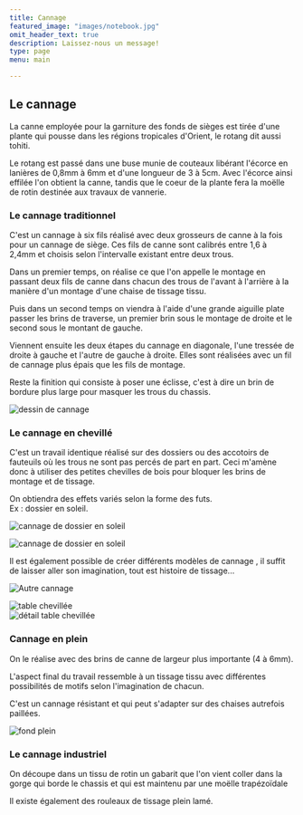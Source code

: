 ```yaml
---
title: Cannage
featured_image: "images/notebook.jpg"
omit_header_text: true
description: Laissez-nous un message!
type: page
menu: main

---
```


Le cannage
----------

La canne employée pour la garniture des fonds de sièges est tirée d'une plante qui pousse dans les régions tropicales d'Orient, le rotang dit aussi tohiti.

Le rotang est passé dans une buse munie de couteaux libérant l'écorce en lanières de 0,8mm à 6mm et d'une longueur de 3 à 5cm. Avec l'écorce ainsi effilée l'on obtient la canne, tandis que le coeur de la plante fera la moëlle de rotin destinée aux travaux de vannerie.

### Le cannage traditionnel

C'est un cannage à six fils réalisé avec deux grosseurs de canne à la fois pour un cannage de siège. Ces fils de canne sont calibrés entre 1,6 à 2,4mm et choisis selon l'intervalle existant entre deux trous.

Dans un premier temps, on réalise ce que l'on appelle le montage en passant deux fils de canne dans chacun des trous de l'avant à l'arrière à la manière d'un montage d'une chaise de tissage tissu.

Puis dans un second temps on viendra à l'aide d'une grande aiguille plate passer les brins de traverse, un premier brin sous le montage de droite et le second sous le montant de gauche.

Viennent ensuite les deux étapes du cannage en diagonale, l'une tressée de droite à gauche et l'autre de gauche à droite. Elles sont réalisées avec un fil de cannage plus épais que les fils de montage.

Reste la finition qui consiste à poser une éclisse, c'est à dire un brin de bordure plus large pour masquer les trous du chassis.

![dessin de cannage](images/root/cannage1.jpg "Dessin de cannage")

### Le cannage en chevillé

C'est un travail identique réalisé sur des dossiers ou des accotoirs de fauteuils où les trous ne sont pas percés de part en part. Ceci m'amène donc à utiliser des petites chevilles de bois pour bloquer les brins de montage et de tissage.

On obtiendra des effets variés selon la forme des futs.  
Ex : dossier en soleil.

![cannage de dossier en soleil](images/root/cannage2.jpg "dossier en soleil")  
  
![cannage de dossier en soleil](images/root/cannage_soleil.jpg "cannage de dossier en soleil")

Il est également possible de créer différents modèles de cannage , il suffit de laisser aller son imagination, tout est histoire de tissage...

![Autre cannage](images/root/cannage_rv.jpg "Autre cannage")

![table chevillée](images/root/table-chevillee.jpg "table chevillée")  
![détail table chevillée](images/root/detail-table-chevillee.jpg "détail table chevillée")

### Cannage en plein

On le réalise avec des brins de canne de largeur plus importante (4 à 6mm).

L'aspect final du travail ressemble à un tissage tissu avec différentes possibilités de motifs selon l'imagination de chacun.

C'est un cannage résistant et qui peut s'adapter sur des chaises autrefois paillées.

![fond plein](images/root/fond-plein.jpg "fond plein")

### Le cannage industriel

On découpe dans un tissu de rotin un gabarit que l'on vient coller dans la gorge qui borde le chassis et qui est maintenu par une moëlle trapézoïdale

Il existe également des rouleaux de tissage plein lamé.
